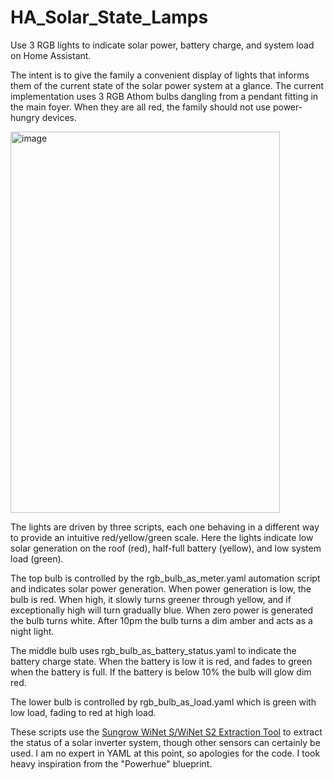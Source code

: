# HA_Solar_State_Lamps
Use 3 RGB lights to indicate solar power, battery charge, and system load on Home Assistant.

The intent is to give the family a convenient display of lights that informs them of the current state of the solar power system at a glance. The current implementation uses 3 RGB Athom bulbs dangling from a pendant fitting in the main foyer. When they are all red, the family should not use power-hungry devices.

<img width="431" height="610" alt="image" src="https://github.com/user-attachments/assets/aad38f4e-2907-4c5b-9de1-87e7fe5a7939" />

The lights are driven by three scripts, each one behaving in a different way to provide an intuitive red/yellow/green scale. Here the lights indicate low solar generation on the roof (red), half-full battery (yellow), and low system load (green).

The top bulb is controlled by the rgb_bulb_as_meter.yaml automation script and indicates solar power generation. When power generation is low, the bulb is red. When high, it slowly turns greener through yellow, and if exceptionally high will turn gradually blue. When zero power is generated the bulb turns white. After 10pm the bulb turns a dim amber and acts as a night light.

The middle bulb uses rgb_bulb_as_battery_status.yaml to indicate the battery charge state. When the battery is low it is red, and fades to green when the battery is full. If the battery is below 10% the bulb will glow dim red.

The lower bulb is controlled by rgb_bulb_as_load.yaml which is green with low load, fading to red at high load.

These scripts use the [Sungrow WiNet S/WiNet S2 Extraction Tool](http://homeassistant.local:8123/hassio/addon/b3e7ace5_winet-extractor/info) to extract the status of a solar inverter system, though other sensors can certainly be used. I am no expert in YAML at this point, so apologies for the code. I took heavy inspiration from the "Powerhue" blueprint.
